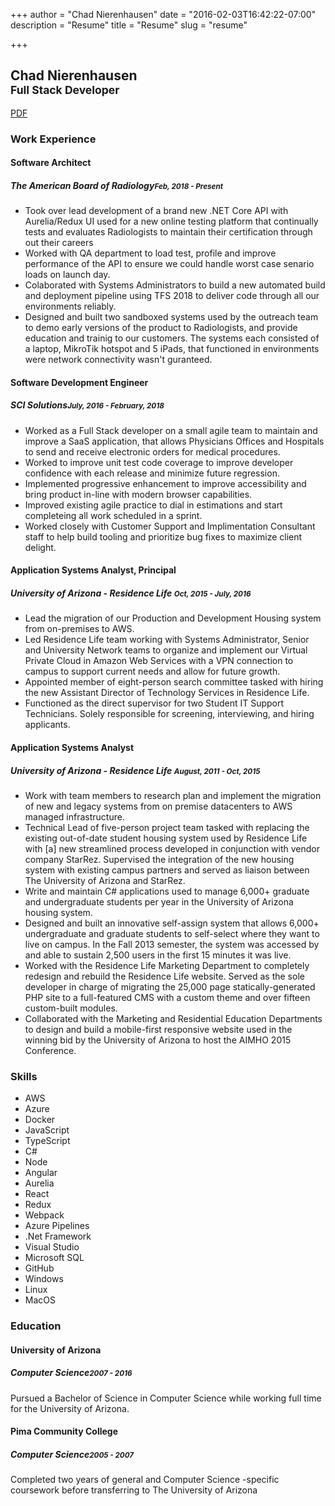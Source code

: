 +++
author = "Chad Nierenhausen"
date = "2016-02-03T16:42:22-07:00"
description = "Resume"
title = "Resume"
slug = "resume"

+++

<div class="resume">
    <section>
      <h2>Chad Nierenhausen<br /><small>Full Stack Developer</small></h2>
      <span class="pdf"><a href="/assets/Chad_Nierenhausen_Resume_2016.pdf" target="_blank"><i class="fas fa-file-pdf"></i> PDF</a></span>
    </section>
    <section>
        <h3>Work Experience</h3>
        <h4>Software Architect</h4>
        <article>
          <h5>The American Board of Radiology<small>Feb, 2018 - Present</small></h5>
          <ul>
            <li>Took over lead development of a brand new .NET Core API with Aurelia/Redux UI used for a new online testing platform that continually tests and evaluates Radiologists to maintain their certification through out their careers</li>
            <li>Worked with QA department to load test, profile and improve performance of the API to ensure we could handle worst case senario loads on launch day.</li>
            <li>Colaborated with Systems Administrators to build a new automated build and deployment pipeline using TFS 2018 to deliver code through all our environments reliably.</li>
            <li>Designed and built two sandboxed systems used by the outreach team to demo early versions of the product to Radiologists, and provide education and trainig to our customers. The systems each consisted of a laptop, MikroTik hotspot and 5 iPads, that functioned in environments were network connectivity wasn't guranteed.</li>
          </ul>
        </article>
        <h4>Software Development Engineer</h4>
        <article>
          <h5>SCI Solutions<small>July, 2016 - February, 2018</small></h5>
          <ul>
            <li>Worked as a Full Stack developer on a small agile team to maintain and improve a SaaS application, that allows Physicians Offices and Hospitals to send and receive electronic orders for medical procedures.</li>
            <li>Worked to improve unit test code coverage to improve developer confidence with each release and minimize future regression.</li>
            <li>Implemented progressive enhancement to improve accessibility and bring product in-line with modern browser capabilities.</li>
            <li>Improved existing agile practice to dial in estimations and start completeing all work scheduled in a sprint.</li>
            <li>Worked closely with Customer Support and Implimentation Consultant staff to help build tooling and prioritize bug fixes to maximize client delight.</li>
          </ul>
        </article>
        <h4>Application Systems Analyst, Principal</h4>
        <article>
          <h5>University of Arizona - Residence Life <small>Oct, 2015 - July, 2016</small></h5>
          <ul>
            <li>Lead the migration of our Production and Development Housing system from on-premises to AWS.</li>
            <li>Led Residence Life team working with Systems Administrator, Senior and University Network teams to organize and implement our Virtual Private Cloud in Amazon Web Services with a VPN connection to campus to support current needs and allow for future growth.</li>
            <li>Appointed member of eight-person search committee tasked with hiring the new Assistant Director of Technology Services in Residence Life.</li>
            <li>Functioned as the direct supervisor for two Student IT Support Technicians. Solely responsible for screening, interviewing, and hiring applicants.</li>
          </ul>
        </article>
        <h4>Application Systems Analyst</h4>
        <article>
          <h5>University of Arizona - Residence Life <small>August, 2011 - Oct, 2015</small></h5>
          <ul>
            <li>Work with team members to research plan and implement the migration of new and legacy systems from on premise datacenters to AWS managed infrastructure.</li>
            <li>Technical Lead of five-person project team tasked with replacing the existing out-of-date student housing system used by Residence Life with [a] new streamlined process developed in conjunction with vendor company StarRez. Supervised the integration of the new housing system with existing campus partners and served as liaison between The University of Arizona and StarRez.</li>
            <li>Write and maintain C# applications used to manage 6,000+ graduate and undergraduate students per year in the University of Arizona housing system.</li>
            <li>Designed and built an innovative self-assign system that allows 6,000+ undergraduate and graduate students to self-select where they want to live on campus. In the Fall 2013 semester, the system was accessed by and able to sustain 2,500 users in the first 15 minutes it was live.</li>
            <li>Worked with the Residence Life Marketing Department to completely redesign and rebuild the Residence Life website. Served as the sole developer in charge of migrating the 25,000 page statically-generated PHP site to a full-featured CMS with a custom theme and over fifteen custom-built modules.</li>
            <li>Collaborated with the Marketing and Residential Education Departments to design and build a mobile-first responsive website used in the winning bid by the University of Arizona to host the AIMHO 2015 Conference.</li>
          </ul>
        </article>
    </section>
    <section>
      <h3>Skills</h3>
      <div class="skills">
        <ul>
          <li>AWS <i class="fab fa-aws"></i></li>
          <li>Azure</li>
          <li>Docker <i class="fab fa-docker"></i></li>
          <li>JavaScript <i class="fab fa-js-square"></i></li>
          <li>TypeScript</li>
          <li>C#</li>
          <li>Node <i class="fab fa-node-js"></i></li>
          <li>Angular <i class="fab fa-angular"></i></li>
          <li>Aurelia</li>
          <li>React <i class="fab fa-react"></i></li>
          <li>Redux</li>
          <li>Webpack</li>
          <li>Azure Pipelines</li>
          <li>.Net Framework</li>
          <li>Visual Studio</li>
          <li>Microsoft SQL <i class="fas fa-database"></i></li>
          <li>GitHub <i class="fab fa-github"></i></li>
          <li>Windows <i class="fab fa-windows"></i></li>
          <li>Linux <i class="fab fa-linux"></i></li>
          <li>MacOS <i class="fab fa-apple"></i></li>
        </ul>
      </div>
    </section>
    <section>
      <h3>Education</h3>
      <h4>University of Arizona</h4>
      <article>
        <h5>Computer Science<small>2007 - 2016</small></h5>
        <p>Pursued a Bachelor of Science in Computer Science while working full time for the University of Arizona.</p>
      </article>
      <h4>Pima Community College</h4>
      <article>
        <h5>Computer Science<small>2005 - 2007</small></h5>
        <p>Completed two years of general and Computer Science -specific coursework before transferring to The University of Arizona</p>
      </article>
    </section>
</div>
